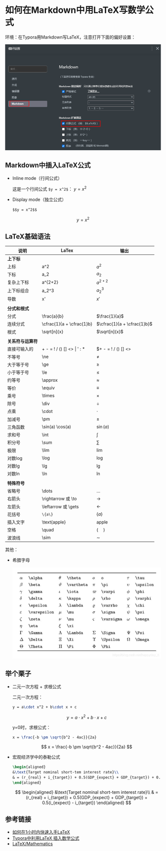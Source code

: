 # 如何在Markdown中用LaTeX写数学公式

环境：在Typora用Markdown写LaTeX，注意打开下面的偏好设置：

![image-20210227181715493](https://raw.githubusercontent.com/Hawking8su/Images/main/20210227185335.png)

## Markdown中插入LaTeX公式

- Inline mode（行间公式）

  这是一个行间公式 `$y = x^2$`： $y = x^2$

- Display mode（独立公式）

  `$$y = x^2$$`


$$
y = x^2
$$



## LaTeX基础语法

| 说明 | LaTex | 输出                           |
| ----- | ----- | ---------- |
| **上下标** |  |  |
| 上标 | a^2 | $a^2$  |
| 下标   | a_2 |        $a_2$                        |
| 复杂上下标 | a^{2+2} | $a^{2+2}$ |
| 上下标组合 | a_2^3   | $a_2^3$ |
| 导数 | x' |    $x'$    |
|  |  |  |
| **分式和根式** |  |  |
| 分式 | \frac{a}{b} | $\frac{1}{a}$ |
| 连续分式 | \cfrac{1}{a + \cfrac{1}b} | $\cfrac{1}{a + \cfrac{1}b}$ |
| 根式 | \sqrt[n]{x} | $\sqrt[n]{x}$ |
|  |  |  |
| **关系符与运算符** |  |  |
| 直接可输入的 | \+ - = ! / () [] <> \| ' : * | $+ - = ! / () [] <> | ' : *  $ |
| 不等号 | \ne | $\ne$ |
| 大于等于号 | \ge | $\ge$ |
| 小于等于号 | \le | $\le$ |
| 约等号 | \approx | $\approx$ |
| 等价 | \equiv | $\equiv$ |
| 乘号 | \times | $\times$ |
| 除号 | \div | $\div$ |
| 点乘 | \cdot | $\cdot$ |
| 加减号 | \pm | $\pm$ |
| 三角函数 | \sin(a)   \cos(a) | $\sin(a)$ |
| 求和号 | \int | $\int$ |
| 积分号 | \sum | $\sum$ |
| 极限 | \lim | $\lim$ |
| 对数log | \log | $\log$ |
| 对数lg | \lg | $\lg$ |
| 对数ln | \ln | $\ln$ |
|  |  |  |
| **特殊符号** |  |  |
| 省略号 | \dots | $\dots$ |
| 右箭头 | \rightarrow 或 \to | $\rightarrow$ |
| 左箭头 | \leftarrow 或 \gets | $\leftarrow$ |
| 花括号 | `\{a\}` | $\{a\}$ |
| 插入文字 | \text{apple} | $\text{apple}$ |
| 空格 | \quad | $(\quad)$ |
| 波浪线 | \sim | $\sim$ |


其他：

- 希腊字母

  ![在这里插入图片描述](https://raw.githubusercontent.com/Hawking8su/Images/main/20210227185336.JPG)



## 举个栗子

- 二元一次方程 + 求根公式

  二元一次方程：
  
  ````latex
  y = a\cdot x^2 + b\cdot x + c
  ````

  $$
  y = a\cdot x^2 + b\cdot x + c
  $$
  
  y=0时，求根公式：
  
  ```latex
  x = \frac{-b \pm \sqrt{b^2 - 4ac}}{2a}
  ```
  
  
  $$
  x = \frac{-b \pm \sqrt{b^2 - 4ac}}{2a}
  $$
  
- 宏观经济学中的泰勒公式
  
  ```latex
  \begin{aligned}
  &\text{Target nominal short-tem interest rate}\\
  & = (r_{real} + i_{target}) + 0.5(GDP_{expect} + GDP_{target}) + 0.5(i_{expect} - i_{target})
  \end{aligned}
  ```
  
  
  $$
  \begin{aligned}
  &\text{Target nominal short-tem interest rate}\\
  & = (r_{real} + i_{target}) + 0.5(GDP_{expect} + GDP_{target}) + 0.5(i_{expect} - i_{target})
  \end{aligned}
  $$
  



## 参考链接

- [如何在1小时内快速入手LaTeX](https://www.zhihu.com/question/268569440)
- [Typora中利用LaTeX 插入数学公式](https://blog.csdn.net/happyday_d/article/details/83715440)
- [LaTeX/Mathematics](https://en.wikibooks.org/wiki/LaTeX/Mathematics)